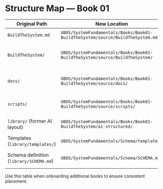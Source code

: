 # Structure Map — Book 01

| Original Path | New Location | Notes |
|---------------|--------------|-------|
| `BuildTheSystem.md` | `UBOS/SystemFundamentals/Books/Book01-BuildTheSystem/source/BuildTheSystem.md` | Unmodified manuscript. |
| `BuildTheSystem/` | `UBOS/SystemFundamentals/Books/Book01-BuildTheSystem/source/BuildTheSystem/` | Chapter summaries, insights, key concepts. |
| `docs/` | `UBOS/SystemFundamentals/Books/Book01-BuildTheSystem/source/docs/` | Normalized chapter texts, topics, metadata. |
| `scripts/` | `UBOS/SystemFundamentals/Books/Book01-BuildTheSystem/source/scripts/` | Utility scripts (e.g., `search_docs.py`). |
| `library/` (former AI layout) | `UBOS/SystemFundamentals/Books/Book01-BuildTheSystem/ai-structured/` | Renamed and expanded for UBOS schema. |
| Templates (`library/templates/`) | `UBOS/SystemFundamentals/Schema/templates/` | Shared across all books. |
| Schema definition (`library/SCHEMA.md`) | `UBOS/SystemFundamentals/Schema/SCHEMA.md` | Updated to reflect UBOS layout. |

Use this table when onboarding additional books to ensure consistent placement.
